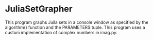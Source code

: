 # JuliaSetGrapher
This program graphs Juila sets in a console window as specified by the algorithm() function and the PARAMETERS tuple.
This program uses a custom implementation of complex numbers in imag.py.
